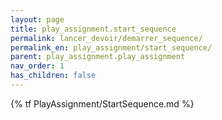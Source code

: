 ```yaml
---
layout: page
title: play_assignment.start_sequence
permalink: lancer_devoir/demarrer_sequence/
permalink_en: play_assignment/start_sequence/
parent: play_assignment.play_assignment
nav_order: 1
has_children: false
---
```


{% tf PlayAssignment/StartSequence.md %}